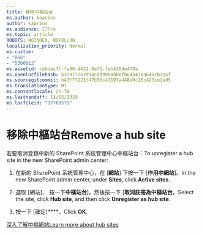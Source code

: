```yaml
---
title: 移除中樞站台
ms.author: kaarins
author: kaarins
ms.audience: ITPro
ms.topic: article
ROBOTS: NOINDEX, NOFOLLOW
localization_priority: Normal
ms.custom:
- "866"
- "5300012"
ms.assetid: cebdac7f-fa90-4431-9a71-feb4104e479a
ms.openlocfilehash: b35977262d94cdd9980bb0fb64b478a64acb1a5f
ms.sourcegitcommit: b43f77221f47b50c41197a448a9c26c423ce1ad5
ms.translationtype: MT
ms.contentlocale: zh-TW
ms.lasthandoff: 11/15/2019
ms.locfileid: "37768575"
---
```

# <a name="remove-a-hub-site"></a><span data-ttu-id="63edf-102">移除中樞站台</span><span class="sxs-lookup"><span data-stu-id="63edf-102">Remove a hub site</span></span>

<span data-ttu-id="63edf-103">若要取消登錄中新的 SharePoint 系統管理中心中樞站台：</span><span class="sxs-lookup"><span data-stu-id="63edf-103">To unregister a hub site in the new SharePoint admin center:</span></span>
  
1. <span data-ttu-id="63edf-104">在新的 SharePoint 系統管理中心，在 [**網站**] 下按一下 [**作用中網站**]。</span><span class="sxs-lookup"><span data-stu-id="63edf-104">In the new SharePoint admin center, under **Sites**, click **Active sites**.</span></span>

2. <span data-ttu-id="63edf-105">選取 [網站]、 按一下**中樞站台**]，然後按一下 [**取消註冊為中樞站台**。</span><span class="sxs-lookup"><span data-stu-id="63edf-105">Select the site, click **Hub site**, and then click **Unregister as hub site**.</span></span>

3. <span data-ttu-id="63edf-106">按一下 [確定]\*\*\*\*。</span><span class="sxs-lookup"><span data-stu-id="63edf-106">Click **OK**.</span></span>

[<span data-ttu-id="63edf-107">深入了解中樞網站</span><span class="sxs-lookup"><span data-stu-id="63edf-107">Learn more about hub sites</span></span>](https://support.office.com/article/what-is-a-sharepoint-hub-site-fe26ae84-14b7-45b6-a6d1-948b3966427f)
  